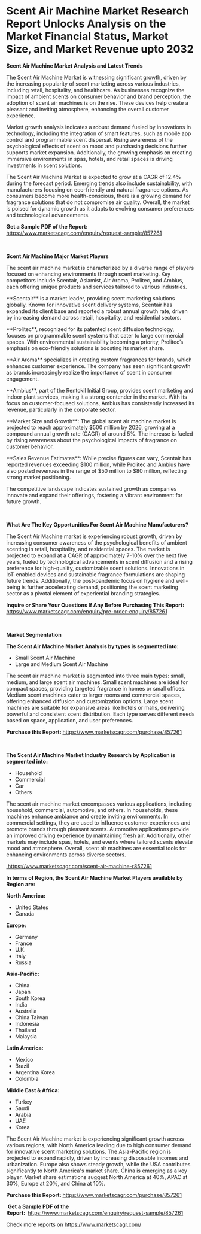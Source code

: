 <p><h1>Scent Air Machine Market Research Report Unlocks Analysis on the Market Financial Status, Market Size, and Market Revenue upto 2032</h1></p><p><strong>Scent Air Machine Market Analysis and Latest Trends</strong></p>
<p><p>The Scent Air Machine Market is witnessing significant growth, driven by the increasing popularity of scent marketing across various industries, including retail, hospitality, and healthcare. As businesses recognize the impact of ambient scents on consumer behavior and brand perception, the adoption of scent air machines is on the rise. These devices help create a pleasant and inviting atmosphere, enhancing the overall customer experience.</p><p>Market growth analysis indicates a robust demand fueled by innovations in technology, including the integration of smart features, such as mobile app control and programmable scent dispersal. Rising awareness of the psychological effects of scent on mood and purchasing decisions further supports market expansion. Additionally, the growing emphasis on creating immersive environments in spas, hotels, and retail spaces is driving investments in scent solutions.</p><p>The Scent Air Machine Market is expected to grow at a CAGR of 12.4% during the forecast period. Emerging trends also include sustainability, with manufacturers focusing on eco-friendly and natural fragrance options. As consumers become more health-conscious, there is a growing demand for fragrance solutions that do not compromise air quality. Overall, the market is poised for dynamic growth as it adapts to evolving consumer preferences and technological advancements.</p></p>
<p><strong>Get a Sample PDF of the Report:&nbsp;</strong> <a href="https://www.marketscagr.com/enquiry/request-sample/857261?utm_campaign=2198&utm_medium=2&utm_source=Github&utm_content=ia&utm_term=10042025&utm_id=scent-air-machine">https://www.marketscagr.com/enquiry/request-sample/857261</a></p>
<p>&nbsp;</p>
<p><strong>Scent Air Machine Major Market Players</strong></p>
<p><p>The scent air machine market is characterized by a diverse range of players focused on enhancing environments through scent marketing. Key competitors include Scentair, Asiamist, Air Aroma, Prolitec, and Ambius, each offering unique products and services tailored to various industries.</p><p>**Scentair** is a market leader, providing scent marketing solutions globally. Known for innovative scent delivery systems, Scentair has expanded its client base and reported a robust annual growth rate, driven by increasing demand across retail, hospitality, and residential sectors. </p><p>**Prolitec**, recognized for its patented scent diffusion technology, focuses on programmable scent systems that cater to large commercial spaces. With environmental sustainability becoming a priority, Prolitec’s emphasis on eco-friendly solutions is boosting its market share.</p><p>**Air Aroma** specializes in creating custom fragrances for brands, which enhances customer experience. The company has seen significant growth as brands increasingly realize the importance of scent in consumer engagement.</p><p>**Ambius**, part of the Rentokil Initial Group, provides scent marketing and indoor plant services, making it a strong contender in the market. With its focus on customer-focused solutions, Ambius has consistently increased its revenue, particularly in the corporate sector.</p><p>**Market Size and Growth**: The global scent air machine market is projected to reach approximately $500 million by 2026, growing at a compound annual growth rate (CAGR) of around 5%. The increase is fueled by rising awareness about the psychological impacts of fragrance on customer behavior.</p><p>**Sales Revenue Estimates**: While precise figures can vary, Scentair has reported revenues exceeding $100 million, while Prolitec and Ambius have also posted revenues in the range of $50 million to $80 million, reflecting strong market positioning.</p><p>The competitive landscape indicates sustained growth as companies innovate and expand their offerings, fostering a vibrant environment for future growth.</p></p>
<p>&nbsp;</p>
<p><strong>What Are The Key Opportunities For Scent Air Machine Manufacturers?</strong></p>
<p><p>The Scent Air Machine market is experiencing robust growth, driven by increasing consumer awareness of the psychological benefits of ambient scenting in retail, hospitality, and residential spaces. The market is projected to expand at a CAGR of approximately 7-10% over the next five years, fueled by technological advancements in scent diffusion and a rising preference for high-quality, customizable scent solutions. Innovations in IoT-enabled devices and sustainable fragrance formulations are shaping future trends. Additionally, the post-pandemic focus on hygiene and well-being is further accelerating demand, positioning the scent marketing sector as a pivotal element of experiential branding strategies.</p></p>
<p><strong>Inquire or Share Your Questions If Any Before Purchasing This Report:</strong> <a href="https://www.marketscagr.com/enquiry/pre-order-enquiry/857261?utm_campaign=2198&utm_medium=2&utm_source=Github&utm_content=ia&utm_term=10042025&utm_id=scent-air-machine">https://www.marketscagr.com/enquiry/pre-order-enquiry/857261</a></p>
<p>&nbsp;</p>
<p><strong>Market Segmentation</strong></p>
<p><strong>The Scent Air Machine Market Analysis by types is segmented into:</strong></p>
<p><ul><li>Small Scent Air Machine</li><li>Large and Medium Scent Air Machine</li></ul></p>
<p><p>The scent air machine market is segmented into three main types: small, medium, and large scent air machines. Small scent machines are ideal for compact spaces, providing targeted fragrance in homes or small offices. Medium scent machines cater to larger rooms and commercial spaces, offering enhanced diffusion and customization options. Large scent machines are suitable for expansive areas like hotels or malls, delivering powerful and consistent scent distribution. Each type serves different needs based on space, application, and user preferences.</p></p>
<p><strong>Purchase this Report:&nbsp;</strong><a href="https://www.marketscagr.com/purchase/857261?utm_campaign=2198&utm_medium=2&utm_source=Github&utm_content=ia&utm_term=10042025&utm_id=scent-air-machine">https://www.marketscagr.com/purchase/857261</a></p>
<p>&nbsp;</p>
<p><strong>The Scent Air Machine Market Industry Research by Application is segmented into:</strong></p>
<p><ul><li>Household</li><li>Commercial</li><li>Car</li><li>Others</li></ul></p>
<p><p>The scent air machine market encompasses various applications, including household, commercial, automotive, and others. In households, these machines enhance ambiance and create inviting environments. In commercial settings, they are used to influence customer experiences and promote brands through pleasant scents. Automotive applications provide an improved driving experience by maintaining fresh air. Additionally, other markets may include spas, hotels, and events where tailored scents elevate mood and atmosphere. Overall, scent air machines are essential tools for enhancing environments across diverse sectors.</p></p>
<p><a href="https://www.marketscagr.com/scent-air-machine-r857261?utm_campaign=2198&utm_medium=2&utm_source=Github&utm_content=ia&utm_term=10042025&utm_id=scent-air-machine">&nbsp;https://www.marketscagr.com/scent-air-machine-r857261</a></p>
<p><strong>In terms of Region, the Scent Air Machine Market Players available by Region are:</strong></p>
<p>
    <p> <strong> North America: </strong>
        <ul>
            <li>United States</li>
            <li>Canada</li>
        </ul>
        </p> 
    <p> <strong> Europe: </strong>
        <ul>
            <li>Germany</li>
            <li>France</li>
            <li>U.K.</li>
            <li>Italy</li>
            <li>Russia</li>
        </ul>
        </p> 
    <p> <strong> Asia-Pacific: </strong>
        <ul>
            <li>China</li>
            <li>Japan</li>
            <li>South Korea</li>
            <li>India</li>
            <li>Australia</li>
            <li>China Taiwan</li>
            <li>Indonesia</li>
            <li>Thailand</li>
            <li>Malaysia</li>
        </ul>
        </p> 
    <p> <strong> Latin America: </strong>
        <ul>
            <li>Mexico</li>
            <li>Brazil</li>
            <li>Argentina Korea</li>
            <li>Colombia</li>
        </ul>
        </p> 
    <p> <strong> Middle East & Africa: </strong>
        <ul>
            <li>Turkey</li>
            <li>Saudi</li>
            <li>Arabia</li>
            <li>UAE</li>
            <li>Korea</li>
        </ul>
    </p>
    </p>
<p><p>The Scent Air Machine market is experiencing significant growth across various regions, with North America leading due to high consumer demand for innovative scent marketing solutions. The Asia-Pacific region is projected to expand rapidly, driven by increasing disposable incomes and urbanization. Europe also shows steady growth, while the USA contributes significantly to North America's market share. China is emerging as a key player. Market share estimations suggest North America at 40%, APAC at 30%, Europe at 20%, and China at 10%.</p></p>
<p><strong>Purchase this Report: </strong><a href="https://www.marketscagr.com/purchase/857261?utm_campaign=2198&utm_medium=2&utm_source=Github&utm_content=ia&utm_term=10042025&utm_id=scent-air-machine">https://www.marketscagr.com/purchase/857261</a></p>
<p>&nbsp;<strong>Get a Sample PDF of the Report:&nbsp;&nbsp;</strong><a href="https://www.marketscagr.com/enquiry/request-sample/857261?utm_campaign=2198&utm_medium=2&utm_source=Github&utm_content=ia&utm_term=10042025&utm_id=scent-air-machine">https://www.marketscagr.com/enquiry/request-sample/857261</a></p>
<p><strong></strong></p>
<p>Check more reports on <a href="https://www.marketscagr.com/?utm_campaign=2198&utm_medium=2&utm_source=Github&utm_content=ia&utm_term=10042025&utm_id=scent-air-machine">https://www.marketscagr.com/</a></p>